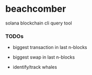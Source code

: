# beachcomber
solana blockchain cli query tool


### TODOs
+ biggest transaction in last n-blocks
+ biggest swap in last n-blocks

+ identify/track whales
